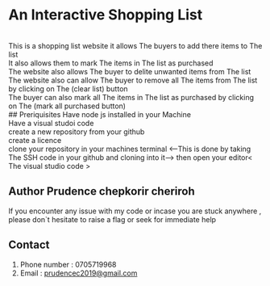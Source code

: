 # An Interactive Shopping List 
   
  <br>
This  is a shopping list website it allows The buyers to add there items to The list <br>
It also allows them to mark The items in The list as purchased <br>
The website also allows The buyer to delite unwanted items from The list <br>
The website also can allow The buyer to remove all The items from The list by clicking on The (clear list) button <br>
The buyer can also mark all The items in The list as purchased by clicking on The (mark all purchased button) <br>
 ##  Preriquisites
Have node js installed in your Machine <br>
Have a visual studoi code <br>
create a new repository from your github <br>
create a licence <br>
clone your repository in your machines terminal <--This is done by taking The SSH code in your github and cloning into it-->
then open your editor< The visual studio code >

## Author Prudence chepkorir cheriroh
If you encounter any issue with my code or incase you are stuck anywhere , please don`t hesitate to raise a flag or seek for immediate help
## Contact 
1. Phone number : 0705719968
2. Email : prudencec2019@gmail.com
